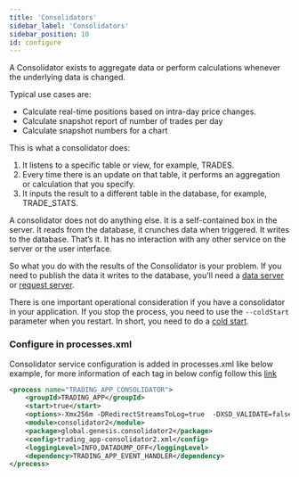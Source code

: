 ```yaml
---
title: 'Consolidators'
sidebar_label: 'Consolidators'
sidebar_position: 10
id: configure
---
```


A Consolidator exists to aggregate data or perform calculations whenever the underlying data is changed.

Typical use cases are:

- Calculate real-time positions based on intra-day price changes.
- Calculate snapshot report of number of trades per day
- Calculate snapshot numbers for a chart

This is what a consolidator does:

1. It listens to a specific table or view, for example, TRADES.
2. Every time there is an update on that table, it performs an aggregation or calculation that you specify.
3. It inputs the result to a different table in the database, for example, TRADE_STATS.

A consolidator does not do anything else. It is a self-contained box in the server. It reads from the database, it crunches data when triggered. It writes to the database. That’s it. It has no interaction with any other service on the server or the user interface.

So what you do with the results of the Consolidator is your problem. If you need to publish the data it writes to the database, you'll need a [data server](/platform-reference/configure-key-modules/data-servers/configure/) or [request server](/platform-reference/configure-key-modules/request-servers/configure/).

There is one important operational consideration if you have a consolidator in your application. If you stop the process, you need to use the `--coldStart` parameter when you restart. In short, you need to do a [cold start](/platform-reference/configure-key-modules/consolidators/coldstart/).

### Configure in processes.xml

Consolidator service configuration is added in processes.xml like below example, for more information of each tag in below config follow this [link](/platform-reference/essential-information/processes-xml) 

```xml
<process name="TRADING_APP_CONSOLIDATOR">
    <groupId>TRADING_APP</groupId>
    <start>true</start>
    <options>-Xmx256m -DRedirectStreamsToLog=true  -DXSD_VALIDATE=false</options>
    <module>consolidator2</module>
    <package>global.genesis.consolidator2</package>
    <config>trading_app-consolidator2.xml</config>
    <loggingLevel>INFO,DATADUMP_OFF</loggingLevel>
    <dependency>TRADING_APP_EVENT_HANDLER</dependency>
</process>
```
